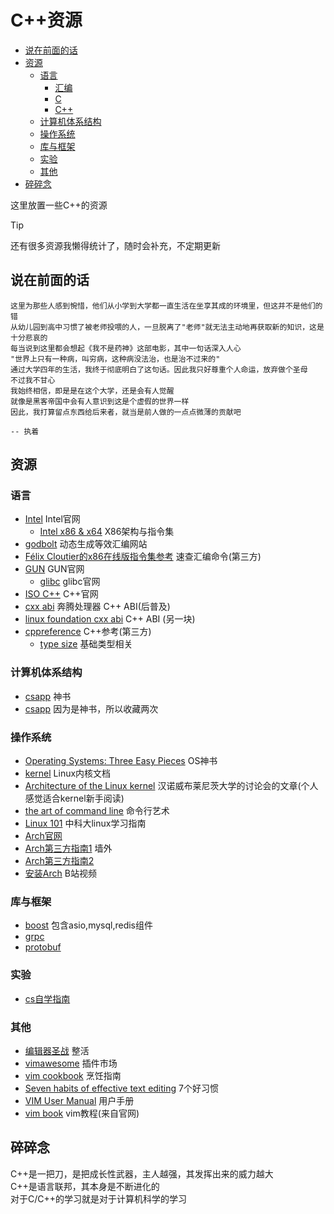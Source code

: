 # C++资源

<!--toc:start-->
- [说在前面的话](#说在前面的话)
- [资源](#资源)
  - [语言](#语言)
    - [汇编](#汇编)
    - [C](#c)
    - [C++](#c)
  - [计算机体系结构](#计算机体系结构)
  - [操作系统](#操作系统)
  - [库与框架](#库与框架)
  - [实验](#实验)
  - [其他](#其他)
- [碎碎念](#碎碎念)
<!--toc:end-->

这里放置一些C++的资源

> [!TIP]
> 还有很多资源我懒得统计了，随时会补充，不定期更新

## 说在前面的话

```
这里为那些人感到惋惜，他们从小学到大学都一直生活在坐享其成的环境里，但这并不是他们的错
从幼儿园到高中习惯了被老师投喂的人，一旦脱离了"老师"就无法主动地再获取新的知识，这是十分悲哀的
每当说到这里都会想起《我不是药神》这部电影，其中一句话深入人心
"世界上只有一种病，叫穷病，这种病没法治，也是治不过来的"
通过大学四年的生活，我终于彻底明白了这句话。因此我只好尊重个人命运，放弃做个圣母
不过我不甘心
我始终相信，即是是在这个大学，还是会有人觉醒
就像是黑客帝国中会有人意识到这是个虚假的世界一样
因此，我打算留点东西给后来者，就当是前人做的一点点微薄的贡献吧
                                                                                            -- 执着
```

## 资源

### 语言

* [Intel](https://www.intel.com/content/www/us/en/homepage.html) Intel官网
  * [Intel x86 & x64](https://www.intel.com/content/www/us/en/developer/articles/technical/intel-sdm.html?wapkw=x86-64%200set) X86架构与指令集
* [godbolt](https://godbolt.org/) 动态生成等效汇编网站
* [Félix Cloutier的x86在线版指令集参考](https://www.felixcloutier.com/x86/) 速查汇编命令(第三方)
* [GUN](https://www.gnu.org/) GUN官网
  * [glibc](https://ftp.gnu.org/gnu/glibc/) glibc官网
* [ISO C++](https://isocpp.org/) C++官网
* [cxx abi](https://itanium-cxx-abi.github.io/cxx-abi/) 奔腾处理器 C++ ABI(后普及)
* [linux foundation cxx abi](http://refspecs.linux-foundation.org/cxxabi-1.83.html) C++ ABI (另一块)
* [cppreference](https://en.cppreference.com/w/) C++参考(第三方)
  * [type size](https://en.cppreference.com/w/cpp/language/types) 基础类型相关

### 计算机体系结构

* [csapp](https://www.cs.sfu.ca/~ashriram/Courses/CS295/assets/books/CSAPP_2016.pdf) 神书
* [csapp](https://csapp.cs.cmu.edu/3e/pieces/csapptalk3e.pdf) 因为是神书，所以收藏两次

### 操作系统

* [Operating Systems: Three Easy Pieces](https://pages.cs.wisc.edu/~remzi/OSTEP/) OS神书
* [kernel](https://docs.kernel.org/next/index.html) Linux内核文档
* [Architecture of the Linux kernel](https://www.sra.uni-hannover.de/Lehre/WS17/S_AKSI/preview/document.pdf) 汉诺威布莱尼茨大学的讨论会的文章(个人感觉适合kernel新手阅读)
* [the art of command line](https://github.com/jlevy/the-art-of-command-line) 命令行艺术
* [Linux 101](https://101.ustclug.org/) 中科大linux学习指南
* [Arch官网](https://archlinux.org/)
* [Arch第三方指南1](https://archlinuxstudio.github.io/ArchLinuxTutorial/#/) 墙外
* [Arch第三方指南2](https://arch.icekylin.online/guide/)
* [安装Arch](https://www.bilibili.com/video/BV1fk4y1w7wq/?spm_id_from=333.999.0.0&vd_source=8836eda798f42e634172036484104534) B站视频

### 库与框架

* [boost](https://www.boost.org/) 包含asio,mysql,redis组件
* [grpc](https://grpc.io/)
* [protobuf](https://protobuf.dev/)

### 实验

* [cs自学指南](https://csdiy.wiki/)

### 其他

* [编辑器圣战](https://www.bilibili.com/video/BV1XA4y1o7Lw/?spm_id_from=333.337.search-card.all.click&vd_source=8836eda798f42e634172036484104534) 整活
* [vimawesome](https://vimawesome.com/) 插件市场
* [vim cookbook](http://www.oualline.com/vim-cook.html) 烹饪指南
* [Seven habits of effective text editing](https://www.moolenaar.net/habits.html) 7个好习惯
* [VIM User Manual](http://www.eandem.co.uk/mrw/vim/usr_doc/index.html) 用户手册
* [vim book](https://www.truth.sk/vim/vimbook-OPL.pdf) vim教程(来自官网)

## 碎碎念

C++是一把刀，是把成长性武器，主人越强，其发挥出来的威力越大  
C++是语言联邦，其本身是不断进化的  
对于C/C++的学习就是对于计算机科学的学习  
